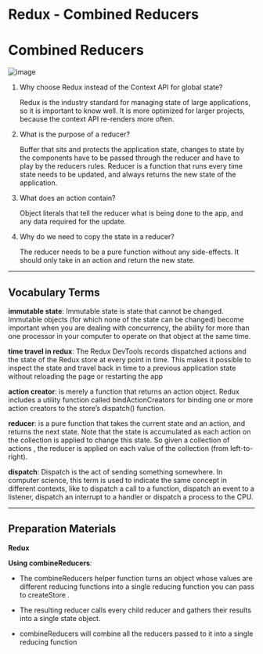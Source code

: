 # Redux - Combined Reducers

# Combined Reducers

![image](https://waftengine.org/public/blog/1B5EE4D5D773F8A-RR.jpg)


1. Why choose Redux instead of the Context API for global state?

    Redux is the industry standard for managing state of large applications, so it is important to know well. It is more optimized for larger projects, because the context API re-renders more often.

2. What is the purpose of a reducer?

    Buffer that sits and protects the application state, changes to state by the components have to be passed through the reducer and have to play by the reducers rules. Reducer is a function that runs every time state needs to be updated, and always returns the new state of the application.

3. What does an action contain?

    Object literals that tell the reducer what is being done to the app, and any data required for the update.

  
4. Why do we need to copy the state in a reducer?

    The reducer needs to be a pure function without any side-effects. It should only take in an action and return the new state.

------------------------------------------------

## Vocabulary Terms

**immutable state**: Immutable state is state that cannot be changed. Immutable objects (for which none of the state can be changed) become important when you are dealing with concurrency, the ability for more than one processor in your computer to operate on that object at the same time.

**time travel in redux**: The Redux DevTools records dispatched actions and the state of the Redux store at every point in time. This makes it possible to inspect the state and travel back in time to a previous application state without reloading the page or restarting the app

**action creator**: is merely a function that returns an action object. Redux includes a utility function called bindActionCreators for binding one or more action creators to the store’s dispatch() function.

**reducer**: is a pure function that takes the current state and an action, and returns the next state. Note that the state is accumulated as each action on the collection is applied to change this state. So given a collection of actions , the reducer is applied on each value of the collection (from left-to-right).

**dispatch**: Dispatch is the act of sending something somewhere. In computer science, this term is used to indicate the same concept in different contexts, like to dispatch a call to a function, dispatch an event to a listener, dispatch an interrupt to a handler or dispatch a process to the CPU.

-----------------------------------------------

## Preparation Materials

**Redux**

**Using combineReducers**:

- The combineReducers helper function turns an object whose values are different reducing functions into a single reducing function you can pass to createStore .

- The resulting reducer calls every child reducer and gathers their results into a single state object.

- combineReducers will combine all the reducers passed to it into a single reducing function